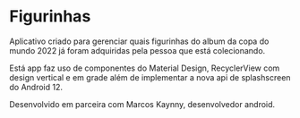 # Figurinhas

Aplicativo criado para gerenciar quais figurinhas do album da copa do mundo 2022 já foram adquiridas pela pessoa que está colecionando.

Está app faz uso de componentes do Material Design, RecyclerView com design vertical e em grade além de implementar a nova api de splashscreen do Android 12.

Desenvolvido em parceira com Marcos Kaynny, desenvolvedor android.
